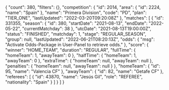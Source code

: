 {
    "count": 380,
    "filters": {},
    "competition": {
        "id": 2014,
        "area": {
            "id": 2224,
            "name": "Spain"
        },
        "name": "Primera Division",
        "code": "PD",
        "plan": "TIER_ONE",
        "lastUpdated": "2022-03-20T09:20:08Z"
    },
    "matches": [
        {
            "id": 331355,
            "season": {
                "id": 380,
                "startDate": "2021-08-13",
                "endDate": "2022-05-22",
                "currentMatchday": 38
            },
            "utcDate": "2021-08-13T19:00:00Z",
            "status": "FINISHED",
            "matchday": 1,
            "stage": "REGULAR_SEASON",
            "group": null,
            "lastUpdated": "2022-06-21T08:20:13Z",
            "odds": {
                "msg": "Activate Odds-Package in User-Panel to retrieve odds."
            },
            "score": {
                "winner": "HOME_TEAM",
                "duration": "REGULAR",
                "fullTime": {
                    "homeTeam": 1,
                    "awayTeam": 0
                },
                "halfTime": {
                    "homeTeam": 1,
                    "awayTeam": 0
                },
                "extraTime": {
                    "homeTeam": null,
                    "awayTeam": null
                },
                "penalties": {
                    "homeTeam": null,
                    "awayTeam": null
                }
            },
            "homeTeam": {
                "id": 95,
                "name": "Valencia CF"
            },
            "awayTeam": {
                "id": 82,
                "name": "Getafe CF"
            },
            "referees": [
                {
                    "id": 43870,
                    "name": "Jesús Gil",
                    "role": "REFEREE",
                    "nationality": "Spain"
                }
            ]
        }
    ]
}
